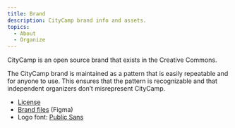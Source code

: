 ```yaml
---
title: Brand
description: CityCamp brand info and assets.
topics:
  - About
  - Organize
---
```


CityCamp is an open source brand that exists in the Creative Commons. 

The CityCamp brand is maintained as a pattern that is easily repeatable and for anyone to use. This ensures that the pattern is recognizable and that independent organizers don’t misrepresent CityCamp.

- [License](/license)
- [Brand files](https://www.figma.com/community/file/1479330975655311306) (Figma)
- Logo font: [Public Sans](https://public-sans.digital.gov/)